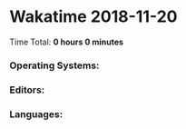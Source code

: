# Wakatime 2018-11-20

Time Total: **0 hours 0 minutes**

### Operating Systems:

### Editors:

### Languages:

